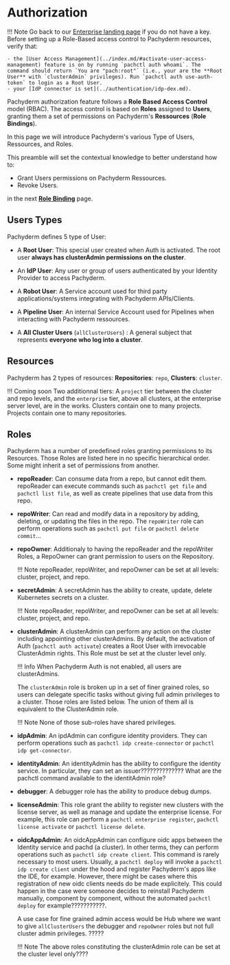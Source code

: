 # Authorization
!!! Note
    Go back to our [Enterprise landing page](https://docs.pachyderm.com/latest/enterprise/) if you do not have a key.
    Before setting up a Role-Based access control to Pachyderm resources, verify that:

    - the [User Access Management](../index.md/#activate-user-access-management) feature is on by running `pachctl auth whoami`. The command should return `You are "pach:root"` (i.e., your are the **Root User** with `clusterAdmin` privileges). Run `pachctl auth use-auth-token` to login as a Root User.
    - your [IdP connector is set](../authentication/idp-dex.md).

Pachyderm authorization feature follows a **Role Based Access Control** model (RBAC).
The access control is based on **Roles**  assigned to **Users**, granting them a set of permissions on Pachyderm's **Ressources** (**Role Bindings**). 

In this page we will introduce Pachyderm's various Type of Users, Ressources, and Roles.

This preamble will set the contextual knowledge to better understand how to:

- Grant Users permissions on Pachyderm Ressources.
- Revoke Users.

in the next [**Role Binding**](role-binding.md) page.


## Users Types
Pachyderm defines 5 type of User: 

- A **Root User**: This special user created when Auth is activated. The root user **always has clusterAdmin permissions on the cluster**.

- An **IdP User**: Any user or group of users authenticated by your Identity Provider to access Pachyderm.

- A **Robot User**: A Service account used for third party applications/systems integrating with Pachyderm APIs/Clients.

- A **Pipeline User**: An internal Service Account used for Pipelines when interacting with Pachyderm ressources.

- A **All Cluster Users** (`allClusterUsers`) : A general subject that represents **everyone who log into a cluster**.
## Resources
Pachyderm has 2 types of resources: **Repositories**: `repo`, **Clusters**: `cluster`. 

!!! Coming soon
    Two additionnal tiers: A `project` tier between the cluster and repo levels, and the `enterprise` tier, above all clusters, at the enterprise server level, are in the works. Clusters contain one to many projects. Projects contain one to many repositories.

## Roles
Pachyderm has a number of predefined roles granting permissions to its Resources.
Those Roles are listed here in no specific hierarchical order. 
Some might inherit a set of permissions from another.

- **repoReader**: Can consume data from a repo, but cannot edit them.
repoReader can execute commands such as `pachctl get file` and
`pachctl list file`, as well as create pipelines that use data
from this repo. 

- **repoWriter**: Can read and modify data in a repository by
adding, deleting, or updating the files in the repo. The
`repoWriter` role can perform operations such as `pachctl put file` or
`pachctl delete commit`...

- **repoOwner**: Additionaly to having the repoReader and the repoWriter Roles,
a RepoOwner can grant permission to users on the Repository.

    !!! Note
        repoReader, repoWriter, and repoOwner can be set at all levels: cluster, project, and repo. 

- **secretAdmin**: A secretAdmin has the ability to create, update, delete Kubernetes secrets on a cluster.

    !!! Note
        repoReader, repoWriter, and repoOwner can be set at all levels: cluster, project, and repo. 


- **clusterAdmin**: A clusterAdmin can perform any
action on the cluster including appointing other clusterAdmins.
By default, the activation of Auth (`pachctl auth activate`) creates a Root User
with irrevocable ClusterAdmin rights. This Role must be set at the cluster level only.

    !!! Info
        When Pachyderm Auth is not enabled,
        all users are clusterAdmins.

    The `clusterAdmin` role is broken up in a set of finer grained roles, so users can delegate specific tasks without giving full admin privileges to a cluster.
    Those roles are listed below. The union of them all is equivalent to the ClusterAdmin role.

    !!! Note
        None of those sub-roles have shared privileges.

- **idpAdmin**: An ipdAdmin can configure identity providers. They can perform operations such as `pachctl idp create-connector` or `pachctl idp get-connector`.

- **identityAdmin**: An identityAdmin has the ability to configure the identity service.  In particular, they can set an issuer?????????????? What are the pachctl command available to the identitAdmin role?

- **debugger**: A debugger role has the ability to produce debug dumps.

- **licenseAdmin**: This role grant the ability to register new clusters with the license server, as well as manage and update the enterprise license. For example, this role can perform a `pachctl enterprise register`, `pachctl license activate` or `pachctl license delete`.

- **oidcAppAdmin**: An oidcAppAdmin can configure oidc apps between the Identity service and pachd (a cluster). In other terms, they can perform operations such as `pachctl idp create client`. This command is rarely necessary to most users. Usually, a `pachctl deploy` will invoke a `pachctl idp create client` under the hood and register Pachyderm's apps like the IDE, for example. However, there might be cases where this registration of new oidc clients needs do be made explicitely. This could happen in the case were someone decides to reinstall Pachyderm manually, component by component, without the automated `pachctl deploy` for example???????????. 

    A use case for fine grained admin access would be Hub where we want to give `allClusterUsers` the debugger and `repoOwner` roles but not full cluster admin privileges. ?????

    !!! Note
        The above roles constituting the clusterAdmin role can be set at the cluster level only????
